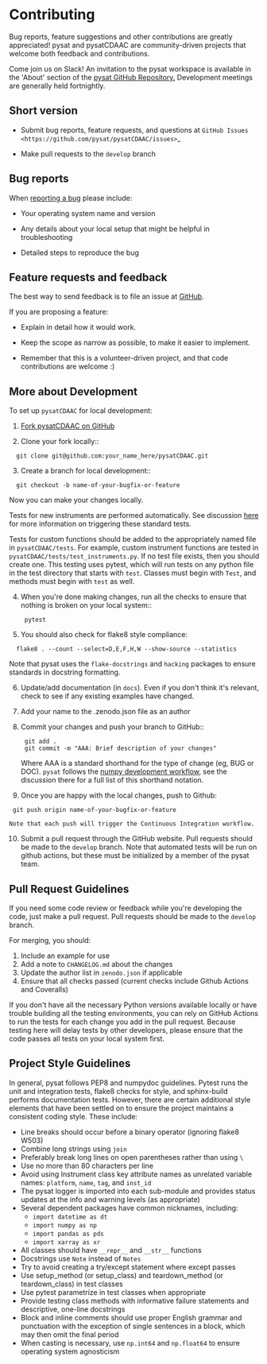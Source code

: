 Contributing
============

Bug reports, feature suggestions and other contributions are greatly
appreciated!  pysat and pysatCDAAC are community-driven projects that
welcome both feedback and contributions.

Come join us on Slack! An invitation to the pysat workspace is available
in the 'About' section of the
[pysat GitHub Repository.](https://github.com/pysat/pysat) Development meetings
are generally held fortnightly.

Short version
-------------

* Submit bug reports, feature requests, and questions at
`GitHub Issues <https://github.com/pysat/pysatCDAAC/issues>`_

* Make pull requests to the ``develop`` branch

Bug reports
-----------

When [reporting a bug](https://github.com/pysat/pysatCDAAC/issues) please
include:

* Your operating system name and version

* Any details about your local setup that might be helpful in troubleshooting

* Detailed steps to reproduce the bug

Feature requests and feedback
-----------------------------

The best way to send feedback is to file an issue at
[GitHub](https://github.com/pysat/pysatCDAAC/issues).

If you are proposing a feature:

* Explain in detail how it would work.

* Keep the scope as narrow as possible, to make it easier to implement.

* Remember that this is a volunteer-driven project, and that code contributions
  are welcome :)

More about Development
----------------------

To set up `pysatCDAAC` for local development:

1. [Fork pysatCDAAC on GitHub](https://github.com/pysat/pysatCDAAC/fork)

2. Clone your fork locally::

  ```
    git clone git@github.com:your_name_here/pysatCDAAC.git
  ```

3. Create a branch for local development::

  ```
    git checkout -b name-of-your-bugfix-or-feature
  ```

  Now you can make your changes locally.

  Tests for new instruments are performed automatically.  See discussion
  [here](https://pysat.readthedocs.io/en/main/new_instrument.html#testing-support)
  for more information on triggering these standard tests.

  Tests for custom functions should be added to the appropriately named file
  in ``pysatCDAAC/tests``.  For example, custom instrument functions are
  tested in ``pysatCDAAC/tests/test_instruments.py``.  If no test file exists,
  then you should create one.  This testing uses pytest, which will run tests
  on any python file in the test directory that starts with ``test``.  Classes
  must begin with ``Test``, and methods must begin with ``test`` as well.

4. When you're done making changes, run all the checks to ensure that nothing
   is broken on your local system::

   ```
    pytest
   ```

5. You should also check for flake8 style compliance:

  ```
    flake8 . --count --select=D,E,F,H,W --show-source --statistics
  ```

  Note that pysat uses the `flake-docstrings` and `hacking` packages to ensure
  standards in docstring formatting.


6. Update/add documentation (in ``docs``).  Even if you don't think it's
   relevant, check to see if any existing examples have changed.

7. Add your name to the .zenodo.json file as an author

8. Commit your changes and push your branch to GitHub::

   ```
    git add .
    git commit -m "AAA: Brief description of your changes"
   ```

   Where AAA is a standard shorthand for the type of change (eg, BUG or DOC).
   `pysat` follows the [numpy development workflow](https://numpy.org/doc/stable/dev/development_workflow.html),
   see the discussion there for a full list of this shorthand notation.  

 9. Once you are happy with the local changes, push to Github:
   ```
    git push origin name-of-your-bugfix-or-feature
   ```
    Note that each push will trigger the Continuous Integration workflow.

 10. Submit a pull request through the GitHub website. Pull requests should be
    made to the ``develop`` branch.  Note that automated tests will be run on
    github actions, but these must be initialized by a member of the pysat team.

Pull Request Guidelines
-----------------------

If you need some code review or feedback while you're developing the code, just
make a pull request. Pull requests should be made to the ``develop`` branch.

For merging, you should:

1. Include an example for use
2. Add a note to ``CHANGELOG.md`` about the changes
3. Update the author list in ``zenodo.json`` if applicable
4. Ensure that all checks passed (current checks include Github Actions and Coveralls)

If you don't have all the necessary Python versions available locally or
have trouble building all the testing environments, you can rely on
GitHub Actions to run the tests for each change you add in the pull
request. Because testing here will delay tests by other developers,
please ensure that the code passes all tests on your local system first.


Project Style Guidelines
------------------------

In general, pysat follows PEP8 and numpydoc guidelines.  Pytest runs the unit
and integration tests, flake8 checks for style, and sphinx-build performs
documentation tests.  However, there are certain additional style elements that
have been settled on to ensure the project maintains a consistent coding style.
These include:

* Line breaks should occur before a binary operator (ignoring flake8 W503)
* Combine long strings using `join`
* Preferably break long lines on open parentheses rather than using `\`
* Use no more than 80 characters per line
* Avoid using Instrument class key attribute names as unrelated variable names:
  `platform`, `name`, `tag`, and `inst_id`
* The pysat logger is imported into each sub-module and provides status updates
  at the info and warning levels (as appropriate)
* Several dependent packages have common nicknames, including:
  * `import datetime as dt`
  * `import numpy as np`
  * `import pandas as pds`
  * `import xarray as xr`
* All classes should have `__repr__` and `__str__` functions
* Docstrings use `Note` instead of `Notes`
* Try to avoid creating a try/except statement where except passes
* Use setup_method (or setup_class) and teardown_method (or teardown_class) in test classes
* Use pytest parametrize in test classes when appropriate
* Provide testing class methods with informative failure statements and
  descriptive, one-line docstrings
* Block and inline comments should use proper English grammar and punctuation
  with the exception of single sentences in a block, which may then omit the
  final period
* When casting is necessary, use `np.int64` and `np.float64` to ensure operating
  system agnosticism
